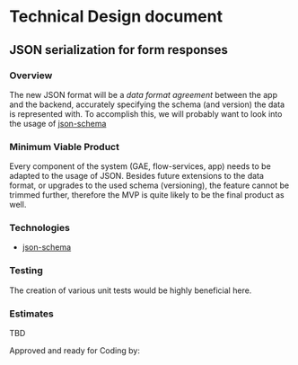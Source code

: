 # Technical Design document

JSON serialization for form responses
-------------------------------------

### Overview
The new JSON format will be a *data format agreement* between the app and the backend, accurately specifying the
schema (and version) the data is represented with. To accomplish this, we will probably want to look into the usage
of [json-schema](http://json-schema.org/)

### Minimum Viable Product
Every component of the system (GAE, flow-services, app) needs to be adapted to the usage of JSON.
Besides future extensions to the data format, or upgrades to the used schema (versioning), the feature cannot
be trimmed further, therefore the MVP is quite likely to be the final product as well.

### Technologies
* [json-schema](http://json-schema.org/)

### Testing
The creation of various unit tests would be highly beneficial here.

### Estimates
TBD

Approved and ready for Coding by: 
